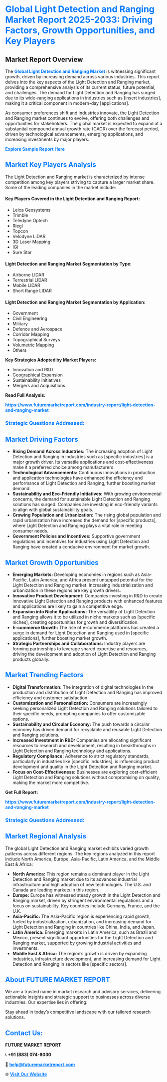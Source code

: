 <h1 style="color: #007BFF;">Global Light Detection and Ranging Market Report 2025-2033: Driving Factors, Growth Opportunities, and Key Players</h1>

<section id="overview">
<h2>Market Report Overview</h2>
<p>The <a href="https://www.futuremarketreport.com/industry-report/light-detection-and-ranging-market" style="color: #007BFF; text-decoration: none;"><strong>Global Light Detection and Ranging Market</strong></a> is witnessing significant growth, driven by increasing demand across various industries. This report delves into the key aspects of the Light Detection and Ranging market, providing a comprehensive analysis of its current status, future potential, and challenges. The demand for Light Detection and Ranging has surged due to its wide-ranging applications in industries such as [insert industries], making it a critical component in modern-day [applications].</p>
<p>As consumer preferences shift and industries innovate, the Light Detection and Ranging market continues to evolve, offering both challenges and opportunities for stakeholders. The global market is expected to expand at a substantial compound annual growth rate (CAGR) over the forecast period, driven by technological advancements, emerging applications, and increasing investments by major players.</p>
</section>

<section id="overview">
<p><a href="https://www.futuremarketreport.com/request-sample/reportId=56228" style="color: #007BFF; text-decoration: none;"><strong>Explore Sample Report Here</strong></a></p>
</section>

<section id="key-players">
<h2 style="color: #007BFF;">Market Key Players Analysis</h2>
<p>The Light Detection and Ranging market is characterized by intense competition among key players striving to capture a larger market share. Some of the leading companies in the market include:</p>
<h4>Key Players Covered in the Light Detection and Ranging Report:</h4>
<ul><li>Leica Geosystems</li><li>Trimble</li><li>Teledyne Optech</li><li>Riegl</li><li>Topcon</li><li>Velodyne LiDAR</li><li>3D Laser Mapping</li><li>IGI</li><li>Sure Star</li></ul>
<h4>Light Detection and Ranging Market Segmentation by Type:</h4>
<ul><li>Airborne LIDAR</li><li>Terrestrial LIDAR</li><li>Mobile LIDAR</li><li>Short Range LIDAR</li></ul>

<h4>Light Detection and Ranging Market Segmentation by Application:</h4>
<ul><li>Government</li><li>Civil Engineering</li><li>Military</li><li>Defence and Aerospace</li><li>Corridor Mapping</li><li>Topographical Surveys</li><li>Volumetric Mapping</li><li>Others</li></ul>
<p><strong>Key Strategies Adopted by Market Players:</strong></p>
<ul>
<li>Innovation and R&D</li>
<li>Geographical Expansion</li>
<li>Sustainability Initiatives</li>
<li>Mergers and Acquisitions</li>
</ul>
</section>

<section>
<p><strong>Read Full Analysis: </strong></p><a href="https://www.futuremarketreport.com/industry-report/light-detection-and-ranging-market" style="color: #007BFF; text-decoration: none;"><strong>https://www.futuremarketreport.com/industry-report/light-detection-and-ranging-market</strong></a>
<h3 style="color: #007BFF;">Strategic Questions Addressed:</h3>
</section>

<section id="driving-factors">
<h2 style="color: #007BFF;">Market Driving Factors</h2>
<ul>
<li><strong>Rising Demand Across Industries:</strong> The increasing adoption of Light Detection and Ranging in industries such as [specific industries] is a major growth driver. Its versatile applications and cost-effectiveness make it a preferred choice among manufacturers.</li>
<li><strong>Technological Advancements:</strong> Continuous innovations in production and application technologies have enhanced the efficiency and performance of Light Detection and Ranging, further boosting market demand.</li>
<li><strong>Sustainability and Eco-Friendly Initiatives:</strong> With growing environmental concerns, the demand for sustainable Light Detection and Ranging solutions has surged. Companies are investing in eco-friendly variants to align with global sustainability goals.</li>
<li><strong>Growing Population and Urbanization:</strong> The rising global population and rapid urbanization have increased the demand for [specific products], where Light Detection and Ranging plays a vital role in meeting consumer needs.</li>
<li><strong>Government Policies and Incentives:</strong> Supportive government regulations and incentives for industries using Light Detection and Ranging have created a conducive environment for market growth.</li>
</ul>
</section>

<section id="growth-opportunities">
<h2 style="color: #007BFF;">Market Growth Opportunities</h2>
<ul>
<li><strong>Emerging Markets:</strong> Developing economies in regions such as Asia-Pacific, Latin America, and Africa present untapped potential for the Light Detection and Ranging market. Increasing industrialization and urbanization in these regions are key growth drivers.</li>
<li><strong>Innovative Product Development:</strong> Companies investing in R&D to create innovative Light Detection and Ranging products with enhanced features and applications are likely to gain a competitive edge.</li>
<li><strong>Expansion into Niche Applications:</strong> The versatility of Light Detection and Ranging allows it to be utilized in niche markets such as [specific niches], creating opportunities for growth and diversification.</li>
<li><strong>E-commerce Growth:</strong> The rise of e-commerce platforms has created a surge in demand for Light Detection and Ranging used in [specific applications], further boosting market growth.</li>
<li><strong>Strategic Partnerships and Collaborations:</strong> Industry players are forming partnerships to leverage shared expertise and resources, driving the development and adoption of Light Detection and Ranging products globally.</li>
</ul>
</section>

<section id="trending-factors">
<h2 style="color: #007BFF;">Market Trending Factors</h2>
<ul>
<li><strong>Digital Transformation:</strong> The integration of digital technologies in the production and distribution of Light Detection and Ranging has improved efficiency and customer satisfaction.</li>
<li><strong>Customization and Personalization:</strong> Consumers are increasingly seeking personalized Light Detection and Ranging solutions tailored to their specific needs, prompting companies to offer customizable options.</li>
<li><strong>Sustainability and Circular Economy:</strong> The push towards a circular economy has driven demand for recyclable and reusable Light Detection and Ranging solutions.</li>
<li><strong>Increased Investment in R&D:</strong> Companies are allocating significant resources to research and development, resulting in breakthroughs in Light Detection and Ranging technology and applications.</li>
<li><strong>Regulatory Compliance:</strong> Adherence to strict regulatory standards, particularly in industries like [specific industries], is influencing product development and quality in the Light Detection and Ranging market.</li>
<li><strong>Focus on Cost-Effectiveness:</strong> Businesses are exploring cost-efficient Light Detection and Ranging solutions without compromising on quality, making the market more competitive.</li>
</ul>
</section>

<section>
<p><strong>Get Full Report: </strong></p><a href="https://www.futuremarketreport.com/industry-report/light-detection-and-ranging-market" style="color: #007BFF; text-decoration: none;"><strong>https://www.futuremarketreport.com/industry-report/light-detection-and-ranging-market</strong></a>
<h3 style="color: #007BFF;">Strategic Questions Addressed:</h3>
</section>


<section id="regional-analysis">
<h2 style="color: #007BFF;">Market Regional Analysis</h2>
<p>The global Light Detection and Ranging market exhibits varied growth patterns across different regions. The key regions analyzed in this report include North America, Europe, Asia-Pacific, Latin America, and the Middle East & Africa:</p>
<ul>
<li><strong>North America:</strong> This region remains a dominant player in the Light Detection and Ranging market due to its advanced industrial infrastructure and high adoption of new technologies. The U.S. and Canada are leading markets in this region.</li>
<li><strong>Europe:</strong> Europe has witnessed steady growth in the Light Detection and Ranging market, driven by stringent environmental regulations and a focus on sustainability. Key countries include Germany, France, and the U.K.</li>
<li><strong>Asia-Pacific:</strong> The Asia-Pacific region is experiencing rapid growth, fueled by industrialization, urbanization, and increasing demand for Light Detection and Ranging in countries like China, India, and Japan.</li>
<li><strong>Latin America:</strong> Emerging markets in Latin America, such as Brazil and Mexico, present significant opportunities for the Light Detection and Ranging market, supported by growing industrial activities and investments.</li>
<li><strong>Middle East & Africa:</strong> The region’s growth is driven by expanding industries, infrastructure development, and increasing demand for Light Detection and Ranging in sectors like [specific sectors].</li>
</ul>
</section>

<footer>
<h2 style="color: #007BFF;">About FUTURE MARKET REPORT</h2>
<p>We are a trusted name in market research and advisory services, delivering actionable insights and strategic support to businesses across diverse industries. Our expertise lies in offering:</p>

<p>Stay ahead in today’s competitive landscape with our tailored research solutions.</p>

<h2 style="color: #007BFF;">Contact Us:</h2>
<p><strong>FUTURE MARKET REPORT</strong></p>
<p>📞 <strong>+91 (883) 074-8030</strong></p>
<p>📧 <strong><a href="mailto:help@futuremarketreport.com" style="color: #007BFF;">help@futuremarketreport.com</a></strong></p>
<p>🌐 <strong><a href="https://www.futuremarketreport.com/" style="color: #007BFF;">Visit Our Website</a></strong></p>
</footer>